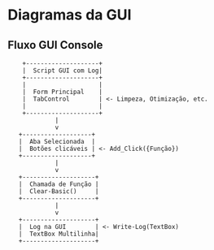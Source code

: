 # Diagramas da GUI

## Fluxo GUI Console

        +--------------------+
        |  Script GUI com Log|
        +--------------------+
        |                    |
        |  Form Principal    |
        |  TabControl        | <- Limpeza, Otimização, etc.
        |                    |
        +--------------------+
                 |
                 v
       +-------------------+
       |  Aba Selecionada  |
       |  Botões clicáveis | <- Add_Click({Função})
       +-------------------+
                 |
                 v
       +--------------------+
       |  Chamada de Função |
       |  Clear-Basic()     |
       +--------------------+
                 |
                 v
       +--------------------+
       |  Log na GUI        | <- Write-Log(TextBox)
       |  TextBox Multilinha|
       +--------------------+

